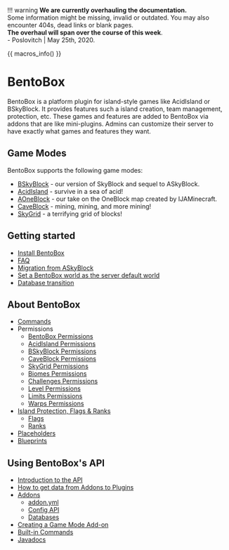 !!! warning
    **We are currently overhauling the documentation.**  
    Some information might be missing, invalid or outdated.
    You may also encounter 404s, dead links or blank pages.  
    **The overhaul will span over the course of this week**.  
    - Poslovitch | May 25th, 2020.

{{ macros_info() }}

# BentoBox

BentoBox is a platform plugin for island-style games like AcidIsland or BSkyBlock. It provides features such a island creation, team management, protection, etc. These games and features are added to BentoBox via addons that are like mini-plugins. Admins can customize their server to have exactly what games and features they want.

## Game Modes

BentoBox supports the following game modes:

- [BSkyBlock](gamemodes/BSkyBlock) - our version of SkyBlock and sequel to ASkyBlock.
- [AcidIsland](gamemodes/AcidIsland) - survive in a sea of acid!
- [AOneBlock](gamemodes/AOneBlock) - our take on the OneBlock map created by IJAMinecraft.
- [CaveBlock](gamemodes/CaveBlock) - mining, mining, and more mining!
- [SkyGrid](gamemodes/SkyGrid) - a terrifying grid of blocks!

## Getting started
- [Install BentoBox](BentoBox/Install-Bentobox)
- [FAQ](FAQ)
- [Migration from ASkyBlock](Converter/index.md)
- [Set a BentoBox world as the server default world](BentoBox/Set-a-BentoBox-world-as-the-server-default-world)
- [Database transition](BentoBox/Database-transition) 

## About BentoBox
- [Commands](BentoBox/Commands)
- Permissions
    - [BentoBox Permissions](BentoBox/Permissions)
    - [AcidIsland Permissions](gamemodes/AcidIsland/Permissions)
    - [BSkyBlock Permissions](gamemodes/BSkyBlock/Permissions)
    - [CaveBlock Permissions](gamemodes/CaveBlock/Permissions)
    - [SkyGrid Permissions](gamemodes/SkyGrid/Permissions)
    - [Biomes Permissions](addons/Biomes/#permissions)
    - [Challenges Permissions](addons/Challenges/Permissions)
    - [Level Permissions](addons/Level/Permissions)
    - [Limits Permissions](addons/Limits/Permissions)
    - [Warps Permissions](addons/Warps/Permissions)
- [Island Protection, Flags & Ranks](BentoBox/Island-Protection,-Flags-&-Ranks)
    - [Flags](BentoBox/Flags)
    - [Ranks](BentoBox/Island-Protection,-Flags-&-Ranks#ranks)
- [Placeholders](BentoBox/Placeholders)
- [Blueprints](BentoBox/Blueprints)

## Using BentoBox's API
- [Introduction to the API](BentoBox/Developer-Documentation)
- [How to get data from Addons to Plugins](BentoBox/Request-Handler-API---How-plugins-can-get-data-from-addons)
- [Addons](BentoBox/Getting-started-with-Addons)
    - [addon.yml](BentoBox/How-to-fill-in-the-addon_yml-file)
    - [Config API](BentoBox/Config-API)
    - [Databases](BentoBox/Database)
- [Creating a Game Mode Add-on](BentoBox/Creating-a-Game-Mode)
- [Built-in Commands](BentoBox/Built-in-Commands)
- [Javadocs](https://bentoboxworld.github.io/BentoBox)

